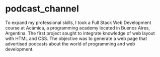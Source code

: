 # podcast_channel
To expand my professional skills, I took a Full Stack Web Development course at Acámica, a programming academy located in Buenos Aires, Argentina. 
The first project sought to integrate knowledge of web layout with HTML and CSS. The objective was to generate a web page that advertised podcasts about the world of programming and web development.
